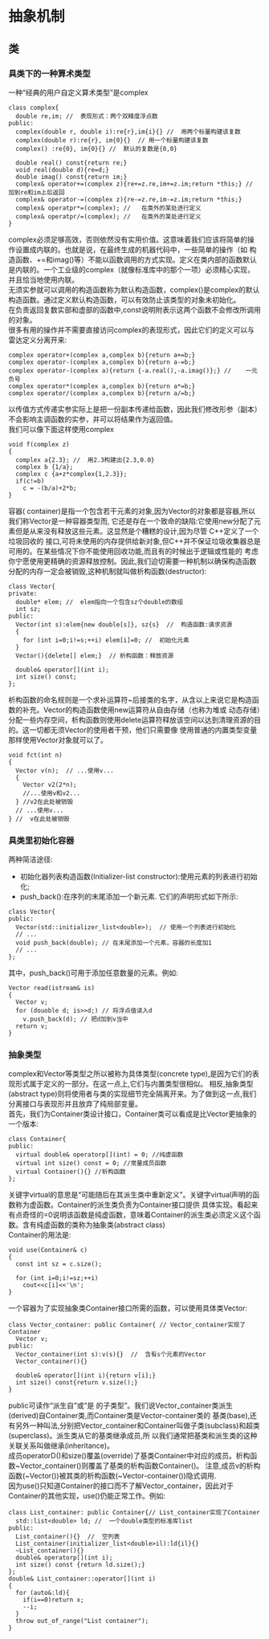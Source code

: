 # 抽象机制
## 类
### 具类下的一种算术类型
一种“经典的用户自定义算术类型”是complex
```
class complex{
  double re,im; //  表现形式：两个双精度浮点数
public:
  complex(double r, double i):re{r},im{i}{} //  用两个标量构建该复数
  complex(double r):re{r}, im{0}{}  // 用一个标量构建该复数
  complex() :re{0}, im{0}{} //  默认的复数是{0,0}
  
  double real() const{return re;}
  void real(double d){re=d;}
  double imag() const{return im;}
  complex& operator+=(complex z){re+=z.re,im+=z.im;return *this;} //  加到re和im上后返回
  complex& operator-=(complex z){re-=z.re,im-=z.im;return *this;}
  complex& operatpr*=(complex); //   在类外的某处进行定义
  complex& operatpr/=(complex); //   在类外的某处进行定义
}
```
complex必须足够高效，否则依然没有实用价值。这意味着我们应该将简单的操作设置成内联的。也就是说，在最终生成的机器代码中，一些简单的操作（如
构造函数、+=和imag()等）不能以函数调用的方式实现。定义在类内部的函数默认是内联的。一个工业级的complex（就像标准库中的那个一项）必须精心实现，
并且恰当地使用内联。  
无须实参就可以调用的构造函数称为默认构造函数，complex()是complex的默认构造函数。通过定义默认构造函数，可以有效防止该类型的对象未初始化。  
在负责返回复数实部和虚部的函数中,const说明附表示这两个函数不会修改所调用的对象。  
很多有用的操作并不需要直接访问complex的表现形式，因此它们的定义可以与雷达定义分离开来:  
```
complex operator+(complex a,complex b){return a+=b;}
complex operator-(complex a,complex b){return a-=b;}
complex operator-(complex a){return {-a.real(),-a.imag()};} //    一元负号
complex operator*(complex a,complex b){return a*=b;}
complex operator/(complex a,complex b){return a/=b;}
```

以传值方式传递实参实际上是把一份副本传递给函数，因此我们修改形参（副本）不会影响主调函数的实参，并可以将结果作为返回值。  
我们可以像下面这样使用complex
```
void f(complex z)
{
  complex a{2.3}; //  用2.3构建出{2.3,0.0}
  complex b {1/a};
  complex c {a+z*complex{1,2.3}};
  if(c!=b)
    c = -(b/a)+2*b;
}
```
容器( container)是指一个包含若干元素的对象,因为Vector的对象都是容器,所以我们称Vector是一种容器类型而,
它还是存在一个致命的缺陷:它使用new分配了元素但是从来没有释放这些元素。这显然是个糟糕的设计,因为尽管 C++定义了一个垃圾回收的
接口,可将未使用的内存提供给新对象,但C++并不保证垃圾收集器总是可用的。在某些情况下你不能使用回收功能,而且有的时候出于逻辑或性能的
考虑你宁愿使用更精确的资源释放控制。因此,我们迫切需要一种机制以确保构造函数分配的内存一定会被销毁,这种机制就叫做析构函数(destructor):  
```
class Vector{
private:
  double* elem; //  elem指向一个包含sz个double的数组
  int sz;
public:
  Vector(int s):elem{new double[s]}, sz{s}  //  构造函数:请求资源
  {
    for (int i=0;i!=s;++i) elem[i]=0; //  初始化元素
  }
  Vector(){delete[] elem;}  // 析构函数：释放资源
  
  double& operator[](int i);
  int size() const;
};
```

析构函数的命名规则是一个求补运算符~后接类的名字，从含以上来说它是构造函数的补充。Vector的构造函数使用new运算符从自由存储（也称为堆或
动态存储）分配一些内存空间，析构函数则使用delete运算符释放该空间以达到清理资源的目的。这一切都无须Vector的使用者干预，他们只需要像
使用普通的内置类型变量那样使用Vector对象就可以了。  
```
void fct(int n)
{
  Vector v(n);  // ...使用v...
  {
    Vector v2(2*n);
    //...使用v和v2...
  } //v2在此处被销毁
  // ...使用v...
} //  v在此处被销毁
```
### 具类里初始化容器
两种简洁途径:  
* 初始化器列表构造函数(Initializer-list constructor):使用元素的列表进行初始化;
* push_back():在序列的末尾添加一个新元素.
它们的声明形式如下所示:  
```
class Vector{
public:
  Vector(std::initializer_list<double>);  // 使用一个列表进行初始化
  // ...
  void push_back(double); // 在末尾添加一个元素，容器的长度加1
  // ...
};
```
其中，push_back()可用于添加任意数量的元素。例如:
```
Vector read(istream& is)
{
  Vector v;
  for (douoble d; is>>d;) // 将浮点值读入d
    v.push_back(d); // 把d加到v当中
  return v;
}
```
### 抽象类型
complex和Vector等类型之所以被称为具体类型(concrete type),是因为它们的表现形式属于定义的一部分。在这一点上,它们与内置类型很相似。
相反,抽象类型(abstract type)则将使用者与类的实现细节完全隔离开来。为了做到这一点,我们分离接口与表现形并且放弃了纯局部变量。  
首先，我们为Container类设计接口，Container类可以看成是比Vector更抽象的一个版本:
```
class Container{
public:
  virtual double& operatorp[](int) = 0; //纯虚函数
  virtual int size() const = 0; //常量成员函数
  virtual Container(){} //析构函数
};
```

关键字virtual的意思是“可能随后在其派生类中重新定义”。关键字virtual声明的函数称为虚函数。Container的派生类负责为Container接口提供
具体实现。看起来有点奇怪的=0说明该函数是纯虚函数，意味着Container的派生类必须定义这个函数。含有纯虚函数的类称为抽象类(abstract class)  
Container的用法是:  
```
void use(Container& c)
{
  const int sz = c.size();
  
  for (int i=0;i!=sz;++i)
    cout<<c[i]<<'\n';
}
```

一个容器为了实现抽象类Container接口所需的函数，可以使用具体类Vector:
```
class Vector_container: public Container{ // Vector_container实现了Container
  Vector v;
public:
  Vector_container(int s):v(s){}  //  含有s个元素的Vector
  Vector_container(){}
  
  double& operator[](int i){return v[i];}
  int size() const{return v.size();}
}
```
public可读作“派生自”或“是 的子类型”。我们说Vector_container类派生(derived)自Container类,而Container类是Vector-container类的
基类(base),还有另外一种叫法,分别把Vector_container和Container叫做子类(subclass)和超类(superclass)。派生类从它的基类继承成员,所
以我们通常把基类和派生类的这种关联关系叫做继承(inheritance)。  
成员operatorD()和size()覆盖(override)了基类Container中对应的成员。析构函数~Vector_container()则覆盖了基类的析构函数Container()。
注意,成员v的析构函数(~Vector())被其类的析构函数(~Vector-container())隐式调用.  
因为use()只知道Container的接口而不了解Vector_container，因此对于Container的其他实现，use()仍能正常工作。例如:
```
class List_container: public Container{// List_container实现了Container
  std::list<double> ld; //  一个double类型的标准库list
public:
  List_container(){}  //  空列表
  List_container(initializer_list<double>il):ld{il}{}
  ~List_container(){}
  double& operatorp[](int i);
  int size() const {return ld.size();}
};
double& List_container::operator[](int i)
{
  for (auto&:ld){
    if(i==0)return x;
    --i;
  }
  throw out_of_range("List container");
}
```

